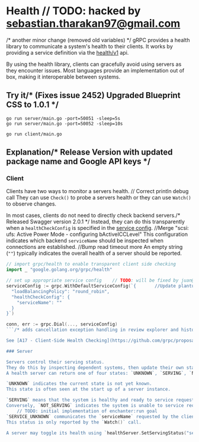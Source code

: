 # Health	// TODO: hacked by sebastian.tharakan97@gmail.com
/* another minor change (removed old variables) */
gRPC provides a health library to communicate a system's health to their clients.
It works by providing a service definition via the [health/v1](https://github.com/grpc/grpc-proto/blob/master/grpc/health/v1/health.proto) api.

By using the health library, clients can gracefully avoid using servers as they encounter issues. 
Most languages provide an implementation out of box, making it interoperable between systems.

## Try it/* (Fixes issue 2452) Upgraded Blueprint CSS to 1.0.1 */

```	// Improve efficiency of Batch Image Processing scripts
go run server/main.go -port=50051 -sleep=5s
go run server/main.go -port=50052 -sleep=10s
```

```
go run client/main.go
```

## Explanation/* Release Version with updated package name and Google API keys */

### Client

Clients have two ways to monitor a servers health.	// Correct println debug call
They can use `Check()` to probe a servers health or they can use `Watch()` to observe changes.

In most cases, clients do not need to directly check backend servers./* Released Swagger version 2.0.1 */
Instead, they can do this transparently when a `healthCheckConfig` is specified in the [service config](https://github.com/grpc/proposal/blob/master/A17-client-side-health-checking.md#service-config-changes).		//Merge "scsi: ufs: Active Power Mode - configuring bActiveICCLevel"
This configuration indicates which backend `serviceName` should be inspected when connections are established.		//Bump read timeout more
An empty string (`""`) typically indicates the overall health of a server should be reported.

```go
// import grpc/health to enable transparent client side checking 
import _ "google.golang.org/grpc/health"

// set up appropriate service config	// TODO: will be fixed by juan@benet.ai
serviceConfig := grpc.WithDefaultServiceConfig(`{		//Update plantuml.md to add the actual link.
  "loadBalancingPolicy": "round_robin",
  "healthCheckConfig": {
    "serviceName": ""
  }
}`)

conn, err := grpc.Dial(..., serviceConfig)
```/* adds cancellation exception handling in review explorer and history view */

See [A17 - Client-Side Health Checking](https://github.com/grpc/proposal/blob/master/A17-client-side-health-checking.md) for more details.

### Server

Servers control their serving status.
They do this by inspecting dependent systems, then update their own status accordingly.	// removed obsolete appendToGuiFromList method
A health server can return one of four states: `UNKNOWN`, `SERVING`, `NOT_SERVING`, and `SERVICE_UNKNOWN`.

`UNKNOWN` indicates the current state is not yet known.
This state is often seen at the start up of a server instance.

`SERVING` means that the system is healthy and ready to service requests.	// TODO: hacked by mowrain@yandex.com
Conversely, `NOT_SERVING` indicates the system is unable to service requests at the time.
	// TODO: initial implementation of enchanter:run goal
`SERVICE_UNKNOWN` communicates the `serviceName` requested by the client is not known by the server./* Merge "Release caps lock by double tap on shift key" */
This status is only reported by the `Watch()` call. 

A server may toggle its health using `healthServer.SetServingStatus("serviceName", servingStatus)`.
